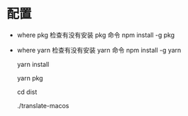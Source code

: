 # 配置

* where pkg 检查有没有安装 pkg 命令 npm install -g pkg
* where yarn 检查有没有安装 yarn 命令 npm install -g yarn


    yarn install
    
    yarn pkg
    
    cd dist
    
    ./translate-macos